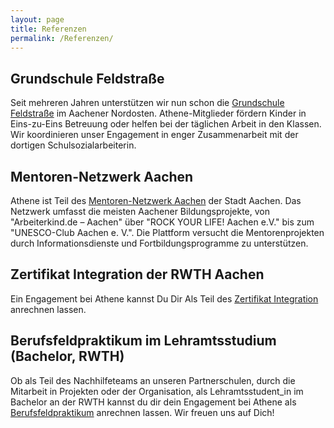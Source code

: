 ```yaml
---
layout: page
title: Referenzen
permalink: /Referenzen/
---
```


## Grundschule Feldstraße
Seit mehreren Jahren unterstützen wir nun schon die <a href="http://kgs-feldstrasse.com/">Grundschule Feldstraße</a> im Aachener Nordosten. Athene-Mitglieder fördern Kinder in Eins-zu-Eins Betreuung oder helfen bei der täglichen Arbeit in den Klassen. Wir koordinieren unser Engagement in enger Zusammenarbeit mit der dortigen Schulsozialarbeiterin.  

## Mentoren-Netzwerk Aachen 
Athene ist Teil des <a href="http://www.aachen.de/DE/stadt_buerger/gesellschaft_soziales/ehrenamt/mentorenprojekte/Flyer_NEU_Mai_2017_Druckversion.pdf">Mentoren-Netzwerk Aachen</a> der Stadt Aachen. Das Netzwerk umfasst die meisten Aachener Bildungsprojekte, von "Arbeiterkind.de – Aachen" über "ROCK YOUR LIFE! Aachen e.V." bis zum "UNESCO-Club Aachen e. V.". Die Plattform versucht die Mentorenprojekten durch Informationsdienste und Fortbildungsprogramme zu unterstützen. 

## Zertifikat Integration der RWTH Aachen
Ein Engagement bei Athene kannst Du Dir Als Teil des <a href="http://www.rwth-aachen.de/cms/root/Studium/Im-Studium/Engagement-Freizeit/Engagement-International/~bqxh/Zertifikat-Internationales/">Zertifikat Integration </a> anrechnen lassen. 

## Berufsfeldpraktikum im Lehramtsstudium (Bachelor, RWTH)
Ob als Teil des Nachhilfeteams an unseren Partnerschulen, durch die Mitarbeit in Projekten oder der Organisation, als Lehramtsstudent_in im Bachelor an der RWTH kannst du dir dein Engagement bei Athene als <a href="http://www.lbz.rwth-aachen.de/aw/cms/website/themen/LehramtBachelorMaster/LA-BA/~tlw/Berufsfeldpraktikum/?lang=de">Berufsfeldpraktikum</a> anrechnen lassen. Wir freuen uns auf Dich!

